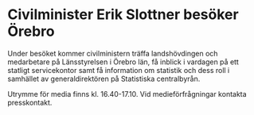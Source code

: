 # Civilminister Erik Slottner besöker Örebro

Under besöket kommer civilministern träffa landshövdingen och medarbetare på Länsstyrelsen i Örebro län, få inblick i vardagen på ett statligt servicekontor samt få information om statistik och dess roll i samhället av generaldirektören på Statistiska centralbyrån.

Utrymme för media finns kl. 16\.40\-17\.10\. Vid medieförfrågningar kontakta presskontakt.
